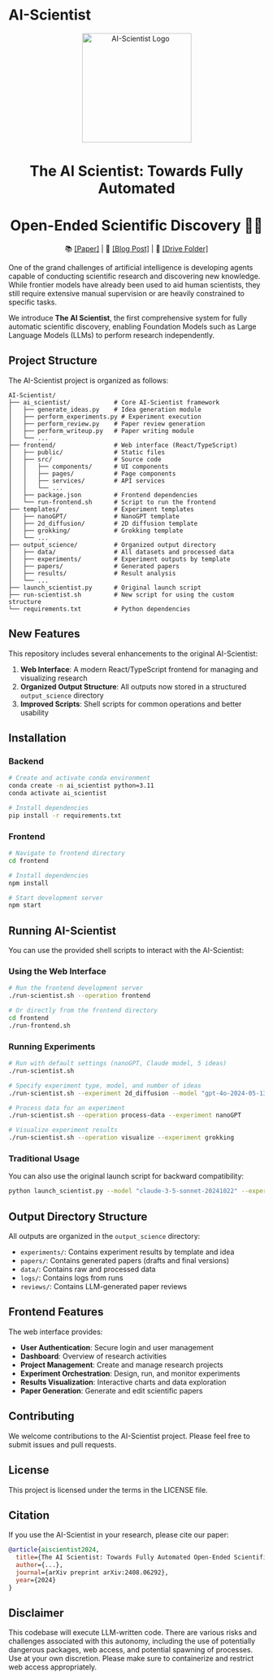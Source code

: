# AI-Scientist

<div align="center">
  <a href="https://github.com/SakanaAI/AI-Scientist/blob/main/docs/logo_2.png">
    <img src="docs/logo_2.png" width="215" alt="AI-Scientist Logo"/>
  </a>
  <h1>The AI Scientist: Towards Fully Automated</h1>
  <h1>Open-Ended Scientific Discovery 🧑‍🔬</h1>
</div>

<p align="center">
  📚 <a href="https://arxiv.org/abs/2408.06292">[Paper]</a> |
  📝 <a href="https://sakana.ai/ai-scientist/">[Blog Post]</a> |
  📂 <a href="https://drive.google.com/drive/folders/1G7A0wTqfXVa-cpexjk0oaXakaSJwffEt">[Drive Folder]</a>
</p>

One of the grand challenges of artificial intelligence is developing agents capable of conducting scientific research and discovering new knowledge. While frontier models have already been used to aid human scientists, they still require extensive manual supervision or are heavily constrained to specific tasks.

We introduce **The AI Scientist**, the first comprehensive system for fully automatic scientific discovery, enabling Foundation Models such as Large Language Models (LLMs) to perform research independently.

## Project Structure

The AI-Scientist project is organized as follows:

```
AI-Scientist/
├── ai_scientist/            # Core AI-Scientist framework
│   ├── generate_ideas.py    # Idea generation module
│   ├── perform_experiments.py # Experiment execution
│   ├── perform_review.py    # Paper review generation
│   ├── perform_writeup.py   # Paper writing module
│   └── ...
├── frontend/                # Web interface (React/TypeScript)
│   ├── public/              # Static files
│   ├── src/                 # Source code
│   │   ├── components/      # UI components
│   │   ├── pages/           # Page components
│   │   ├── services/        # API services
│   │   └── ...
│   ├── package.json         # Frontend dependencies
│   └── run-frontend.sh      # Script to run the frontend
├── templates/               # Experiment templates
│   ├── nanoGPT/             # NanoGPT template
│   ├── 2d_diffusion/        # 2D diffusion template
│   ├── grokking/            # Grokking template
│   └── ...
├── output_science/          # Organized output directory
│   ├── data/                # All datasets and processed data
│   ├── experiments/         # Experiment outputs by template
│   ├── papers/              # Generated papers
│   ├── results/             # Result analysis
│   └── ...
├── launch_scientist.py      # Original launch script
├── run-scientist.sh         # New script for using the custom structure
└── requirements.txt         # Python dependencies
```

## New Features

This repository includes several enhancements to the original AI-Scientist:

1. **Web Interface**: A modern React/TypeScript frontend for managing and visualizing research
2. **Organized Output Structure**: All outputs now stored in a structured `output_science` directory
3. **Improved Scripts**: Shell scripts for common operations and better usability

## Installation

### Backend

```bash
# Create and activate conda environment
conda create -n ai_scientist python=3.11
conda activate ai_scientist

# Install dependencies
pip install -r requirements.txt
```

### Frontend

```bash
# Navigate to frontend directory
cd frontend

# Install dependencies
npm install

# Start development server
npm start
```

## Running AI-Scientist

You can use the provided shell scripts to interact with the AI-Scientist:

### Using the Web Interface

```bash
# Run the frontend development server
./run-scientist.sh --operation frontend

# Or directly from the frontend directory
cd frontend
./run-frontend.sh
```

### Running Experiments

```bash
# Run with default settings (nanoGPT, Claude model, 5 ideas)
./run-scientist.sh

# Specify experiment type, model, and number of ideas
./run-scientist.sh --experiment 2d_diffusion --model "gpt-4o-2024-05-13" --num-ideas 3

# Process data for an experiment
./run-scientist.sh --operation process-data --experiment nanoGPT

# Visualize experiment results
./run-scientist.sh --operation visualize --experiment grokking
```

### Traditional Usage

You can also use the original launch script for backward compatibility:

```bash
python launch_scientist.py --model "claude-3-5-sonnet-20241022" --experiment nanoGPT --num-ideas 2
```

## Output Directory Structure

All outputs are organized in the `output_science` directory:

- `experiments/`: Contains experiment results by template and idea
- `papers/`: Contains generated papers (drafts and final versions)
- `data/`: Contains raw and processed data
- `logs/`: Contains logs from runs
- `reviews/`: Contains LLM-generated paper reviews

## Frontend Features

The web interface provides:

- **User Authentication**: Secure login and user management
- **Dashboard**: Overview of research activities
- **Project Management**: Create and manage research projects
- **Experiment Orchestration**: Design, run, and monitor experiments
- **Results Visualization**: Interactive charts and data exploration
- **Paper Generation**: Generate and edit scientific papers

## Contributing

We welcome contributions to the AI-Scientist project. Please feel free to submit issues and pull requests.

## License

This project is licensed under the terms in the LICENSE file.

## Citation

If you use the AI-Scientist in your research, please cite our paper:

```bibtex
@article{aiscientist2024,
  title={The AI Scientist: Towards Fully Automated Open-Ended Scientific Discovery},
  author={...},
  journal={arXiv preprint arXiv:2408.06292},
  year={2024}
}
```

## Disclaimer

This codebase will execute LLM-written code. There are various risks and challenges associated with this autonomy, including the use of potentially dangerous packages, web access, and potential spawning of processes. Use at your own discretion. Please make sure to containerize and restrict web access appropriately. 